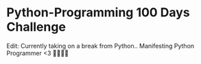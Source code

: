 # Python-Programming 100 Days Challenge
Edit: Currently taking on a break from Python..
Manifesting Python Programmer <3 👨🏻‍💻🐍
